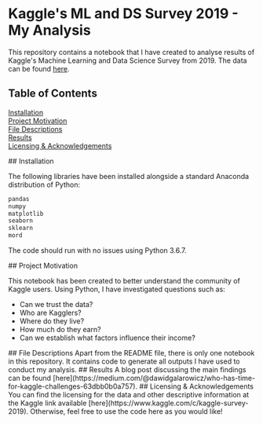# Kaggle's ML and DS Survey 2019 - My Analysis

This repository contains a notebook that I have created to analyse results of Kaggle's Machine Learning and Data Science Survey from 2019. The data can be found [here](https://www.kaggle.com/c/kaggle-survey-2019).

## Table of Contents  
[Installation](#installation)  
[Project Motivation](#motivation)  
[File Descriptions](#files)  
[Results](#results)  
[Licensing & Acknowledgements](#licensing)  

<a name="installation"/>
## Installation

The following libraries have been installed alongside a standard Anaconda distribution of Python:

```bash
pandas
numpy
matplotlib
seaborn
sklearn
mord
```

The code should run with no issues using Python 3.6.7.

<a name="motivation"/>
## Project Motivation

This notebook has been created to better understand the community of Kaggle users. Using Python, I have investigated questions such as:
* Can we trust the data?
* Who are Kagglers?
* Where do they live?
* How much do they earn?
* Can we establish what factors influence their income?

<a name="files"/>
## File Descriptions
Apart from the README file, there is only one notebook in this repository. It contains code to generate all outputs I have used to conduct my analysis.

<a name="results"/>
## Results
A blog post discussing the main findings can be found [here](https://medium.com/@dawidgalarowicz/who-has-time-for-kaggle-challenges-63dbb0b0a757).

<a name="licensing"/>
## Licensing & Acknowledgements
You can find the licensing for the data and other descriptive information at the Kaggle link available [here](https://www.kaggle.com/c/kaggle-survey-2019). Otherwise, feel free to use the code here as you would like!
